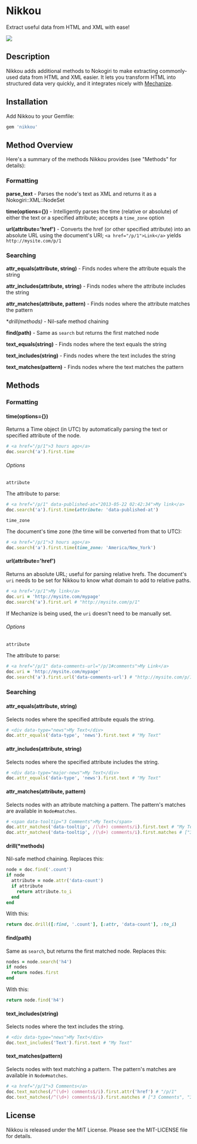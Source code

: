 Nikkou
======
Extract useful data from HTML and XML with ease!

[<img src="https://secure.travis-ci.org/tombenner/nikkou.png" />](http://travis-ci.org/tombenner/nikkou)

Description
-----------

Nikkou adds additional methods to Nokogiri to make extracting commonly-used data from HTML and XML easier. It lets you transform HTML into structured data very quickly, and it integrates nicely with [Mechanize](https://github.com/sparklemotion/mechanize).

Installation
------------

Add Nikkou to your Gemfile:

```ruby
gem 'nikkou'
```

Method Overview
---------------

Here's a summary of the methods Nikkou provides (see "Methods" for details):

### Formatting

**parse_text** - Parses the node's text as XML and returns it as a Nokogiri::XML::NodeSet

**time(options={})** - Intelligently parses the time (relative or absolute) of either the text or a specified attribute; accepts a `time_zone` option

**url(attribute='href')** - Converts the href (or other specified attribute) into an absolute URL using the document's URI; `<a href="/p/1">Link</a>` yields `http://mysite.com/p/1`

### Searching

**attr_equals(attribute, string)** - Finds nodes where the attribute equals the string

**attr_includes(attribute, string)** - Finds nodes where the attribute includes the string
  
**attr_matches(attribute, pattern)** - Finds nodes where the attribute matches the pattern
  
**drill(*methods)** - Nil-safe method chaining
  
**find(path)** - Same as `search` but returns the first matched node

**text_equals(string)** - Finds nodes where the text equals the string
  
**text_includes(string)** - Finds nodes where the text includes the string
  
**text_matches(pattern)** - Finds nodes where the text matches the pattern

## Methods

### Formatting

#### time(options={})

Returns a Time object (in UTC) by automatically parsing the text or specified attribute of the node.

```ruby
# <a href="/p/1">3 hours ago</a>
doc.search('a').first.time
```

###### Options

`attribute`

The attribute to parse:

```ruby
# <a href="/p/1" data-published-at="2013-05-22 02:42:34">My link</a>
doc.search('a').first.time(attribute: 'data-published-at')
```

`time_zone`

The document's time zone (the time will be converted from that to UTC):

```ruby
# <a href="/p/1">3 hours ago</a>
doc.search('a').first.time(time_zone: 'America/New_York')
```

#### url(attribute='href')

Returns an absolute URL; useful for parsing relative hrefs. The document's `uri` needs to be set for Nikkou to know what domain to add to relative paths.

```ruby
# <a href="/p/1">My link</a>
doc.uri = 'http://mysite.com/mypage'
doc.search('a').first.url # "http://mysite.com/p/1"
```

If Mechanize is being used, the `uri` doesn't need to be manually set.

###### Options

`attribute`

The attribute to parse:

```ruby
# <a href="/p/1" data-comments-url="/p/1#comments">My Link</a>
doc.uri = 'http://mysite.com/mypage'
doc.search('a').first.url('data-comments-url') # "http://mysite.com/p/1#comments"
```

### Searching

#### attr_equals(attribute, string)

Selects nodes where the specified attribute equals the string.

```ruby
# <div data-type="news">My Text</div>
doc.attr_equals('data-type', 'news').first.text # "My Text"
```

#### attr_includes(attribute, string)

Selects nodes where the specified attribute includes the string.

```ruby
# <div data-type="major-news">My Text</div>
doc.attr_equals('data-type', 'news').first.text # "My Text"
```

#### attr_matches(attribute, pattern)

Selects nodes with an attribute matching a pattern. The pattern's matches are available in `Node#matches`.

```ruby
# <span data-tooltip="3 Comments">My Text</span>
doc.attr_matches('data-tooltip', /(\d+) comments/i).first.text # "My Text"
doc.attr_matches('data-tooltip', /(\d+) comments/i).first.matches # ["3 Comments", "3"]
```

#### drill(*methods)

Nil-safe method chaining. Replaces this:

```ruby
node = doc.find('.count')
if node
  attribute = node.attr('data-count')
  if attribute
    return attribute.to_i
  end
end
```

With this:

```ruby
return doc.drill([:find, '.count'], [:attr, 'data-count'], :to_i)
```

#### find(path)

Same as `search`, but returns the first matched node. Replaces this:

```ruby
nodes = node.search('h4')
if nodes
  return nodes.first
end
```

With this:

```ruby
return node.find('h4')
```

#### text_includes(string)

Selects nodes where the text includes the string.

```ruby
# <div data-type="news">My Text</div>
doc.text_includes('Text').first.text # "My Text"
```

#### text_matches(pattern)

Selects nodes with text matching a pattern. The pattern's matches are available in `Node#matches`.

```ruby
# <a href="/p/1">3 Comments</a>
doc.text_matches(/^(\d+) comments$/i).first.attr('href') # "/p/1"
doc.text_matches(/^(\d+) comments$/i).first.matches # ["3 Comments", "3"]
```

License
-------

Nikkou is released under the MIT License. Please see the MIT-LICENSE file for details.
